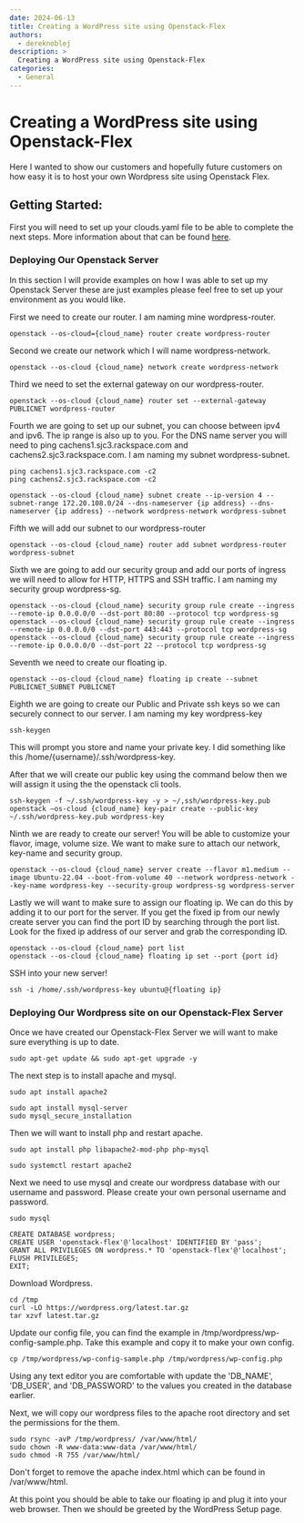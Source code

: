 ```yaml
---
date: 2024-06-13
title: Creating a WordPress site using Openstack-Flex
authors:
  - dereknoblej
description: >
  Creating a WordPress site using Openstack-Flex
categories:
  - General
---
```


# Creating a WordPress site using Openstack-Flex

Here I wanted to show our customers and hopefully future customers on how easy it is to host your own Wordpress site using Openstack Flex. 

<!-- more -->

## Getting Started:

First you will need to set up your clouds.yaml file to be able to complete the next steps. More information about that can be found [here](https://docs.rackspacecloud.com/build-test-envs/#configure-openstack-client). 

### Deploying Our Openstack Server

In this section I will provide examples on how I was able to set up my Openstack Server these are just examples please feel free to set up your environment as you would like.

First we need to create our router. I am naming mine wordpress-router.

``` shell
openstack --os-cloud={cloud_name} router create wordpress-router
```

Second we create our network which I will name wordpress-network.

``` shell
openstack --os-cloud {cloud_name} network create wordpress-network
```

Third we need to set the external gateway on our wordpress-router.

``` shell
openstack --os-cloud {cloud_name} router set --external-gateway PUBLICNET wordpress-router
```

Fourth we are going to set up our subnet, you can choose between ipv4 and ipv6. The ip range is also up to you. For the DNS name server you will need to ping cachens1.sjc3.rackspace.com and cachens2.sjc3.rackspace.com. I am naming my subnet wordpress-subnet.

``` shell
ping cachens1.sjc3.rackspace.com -c2
ping cachens2.sjc3.rackspace.com -c2

openstack --os-cloud {cloud_name} subnet create --ip-version 4 --subnet-range 172.20.108.0/24 --dns-nameserver {ip address} --dns-nameserver {ip address} --network wordpress-network wordpress-subnet
```

Fifth we will add our subnet to our wordpress-router 

``` shell
openstack --os-cloud {cloud_name} router add subnet wordpress-router wordpress-subnet
```

Sixth we are going to add our security group and add our ports of ingress we will need to allow for HTTP, HTTPS and SSH traffic. I am naming my security group wordpress-sg. 

``` shell
openstack --os-cloud {cloud_name} security group rule create --ingress --remote-ip 0.0.0.0/0 --dst-port 80:80 --protocol tcp wordpress-sg
openstack --os-cloud {cloud_name} security group rule create --ingress --remote-ip 0.0.0.0/0 --dst-port 443:443 --protocol tcp wordpress-sg
openstack --os-cloud {cloud_name} security group rule create --ingress --remote-ip 0.0.0.0/0 --dst-port 22 --protocol tcp wordpress-sg
```

Seventh we need to create our floating ip.

``` shell
openstack --os-cloud {cloud_name} floating ip create --subnet PUBLICNET_SUBNET PUBLICNET
```

Eighth we are going to create our Public and Private ssh keys so we can securely connect to our server. I am naming my key wordpress-key

``` shell
ssh-keygen
```
This will prompt you store and name your private key. I did something like this /home/{username}/.ssh/wordpress-key. 

After that we will create our public key using the command below then we will assign it using the the openstack cli tools.

``` shell
ssh-keygen -f ~/.ssh/wordpress-key -y > ~/,ssh/wordpress-key.pub 
openstack —os-cloud {cloud_name} key-pair create --public-key ~/.ssh/wordpress-key.pub wordpress-key
```
Ninth we are ready to create our server! You will be able to customize your flavor, image, volume size. We want to make sure to attach our network, key-name and security group. 

``` shell
openstack --os-cloud {cloud_name} server create --flavor m1.medium --image Ubuntu-22.04 --boot-from-volume 40 --network wordpress-network --key-name wordpress-key --security-group wordpress-sg wordpress-server
```

Lastly we will want to make sure to assign our floating ip. We can do this by adding it to our port for the server. If you get the fixed ip from our newly create server you can find the port ID by searching through the port list. Look for the fixed ip address of our server and grab the corresponding ID.

``` shell
openstack --os-cloud {cloud_name} port list
openstack --os-cloud {cloud_name} floating ip set --port {port id}
```

SSH into your new server! 

``` shell
ssh -i /home/.ssh/wordpress-key ubuntu@{floating ip}
```

### Deploying Our Wordpress site on our Openstack-Flex Server

Once we have created our Openstack-Flex Server we will want to make sure everything is up to date. 

``` shell
sudo apt-get update && sudo apt-get upgrade -y
```

The next step is to install apache and mysql.

``` shell
sudo apt install apache2
```

``` shell
sudo apt install mysql-server
sudo mysql_secure_installation
```

Then we will want to install php and restart apache. 

``` shell
sudo apt install php libapache2-mod-php php-mysql
```

``` shell
sudo systemctl restart apache2
```

Next we need to use mysql and create our wordpress database with our username and password. Please create your own personal username and password. 

``` shell
sudo mysql
```

``` shell
CREATE DATABASE wordpress;
CREATE USER 'openstack-flex'@'localhost' IDENTIFIED BY 'pass';
GRANT ALL PRIVILEGES ON wordpress.* TO 'openstack-flex'@'localhost';
FLUSH PRIVILEGES;
EXIT;
```

Download Wordpress. 

``` shell
cd /tmp
curl -LO https://wordpress.org/latest.tar.gz
tar xzvf latest.tar.gz
```

Update our config file, you can find the example in /tmp/wordpress/wp-config-sample.php. Take this example and copy it to make your own config. 

``` shell
cp /tmp/wordpress/wp-config-sample.php /tmp/wordpress/wp-config.php
```

Using any text editor you are comfortable with update the 'DB_NAME', 'DB_USER', and 'DB_PASSWORD' to the values you created in the database earlier.

Next, we will copy our wordpress files to the apache root directory and set the permissions for the them.

``` shell
sudo rsync -avP /tmp/wordpress/ /var/www/html/
sudo chown -R www-data:www-data /var/www/html/
sudo chmod -R 755 /var/www/html/
```

Don't forget to remove the apache index.html which can be found in /var/www/html.

At this point you should be able to take our floating ip and plug it into your web browser. Then we should be greeted by the WordPress Setup page. 
